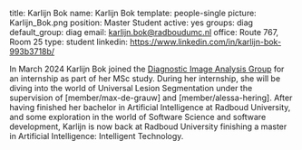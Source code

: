 title: Karlijn Bok
name: Karlijn Bok
template: people-single
picture: Karlijn_Bok.png
position: Master Student
active: yes
groups: diag
default_group: diag
email: karlijn.bok@radboudumc.nl
office: Route 767, Room 25
type: student
linkedin: https://www.linkedin.com/in/karlijn-bok-993b3718b/

In March 2024 Karlijn Bok joined the [Diagnostic Image Analysis Group](http://www.diagnijmegen.nl) for an internship as part of her MSc study. During her internship, she will be diving into the world of Universal Lesion Segmentation under the supervision of [member/max-de-grauw] and [member/alessa-hering]. After having finished her bachelor in Artificial Intelligence at Radboud University, and some exploration in the world of Software Science and software development, Karlijn is now back at Radboud University finishing a master in Artificial Intelligence: Intelligent Technology.
